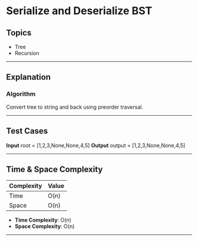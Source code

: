 # Serialize and Deserialize BST

## Topics
- Tree
- Recursion

---

## Explanation

### Algorithm

Convert tree to string and back using preorder traversal.

---

## Test Cases

**Input**
root = [1,2,3,None,None,4,5]
**Output**
output = [1,2,3,None,None,4,5]

---

## Time & Space Complexity

| Complexity | Value     |
|------------|-----------|
| Time       | O(n)      |
| Space      | O(n)      |

- **Time Complexity**: O(n)  
- **Space Complexity**: O(n)

---
